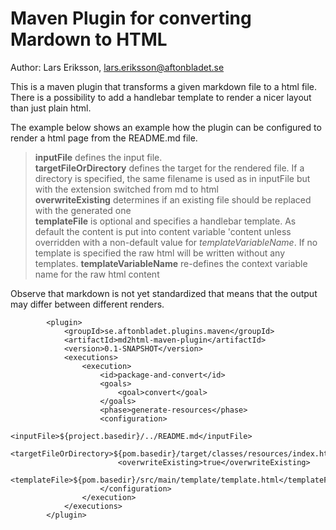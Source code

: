 # Maven Plugin for converting Mardown to HTML

Author: Lars Eriksson, lars.eriksson@aftonbladet.se

This is a maven plugin that transforms a given markdown file to a html file. There is a possibility to add a handlebar
template to render a nicer layout than just plain html.

The example below shows an example how the plugin can be configured to render a html page from the README.md file.

> **inputFile** defines the input file.  
> **targetFileOrDirectory** defines the target for the rendered file. If a directory is specified, the same filename is used
> as in inputFile but with the extension switched from md to html  
> **overwriteExisting** determines if an existing file should be replaced with the generated one  
> **templateFile** is optional and specifies a handlebar template. As default the content is put into content variable 
> 'content unless overridden with a non-default value for _templateVariableName_. If no template is specified the raw
> html will be written without any templates.
> **templateVariableName** re-defines the context variable name for the raw html content

Observe that markdown is not yet standardized that means that the output may differ between different renders.


            <plugin>
                <groupId>se.aftonbladet.plugins.maven</groupId>
                <artifactId>md2html-maven-plugin</artifactId>                
                <version>0.1-SNAPSHOT</version>
                <executions>
                    <execution>
                        <id>package-and-convert</id>
                        <goals>
                            <goal>convert</goal>
                        </goals>
                        <phase>generate-resources</phase>
                        <configuration>
                            <inputFile>${project.basedir}/../README.md</inputFile>
                            <targetFileOrDirectory>${pom.basedir}/target/classes/resources/index.html</targetFileOrDirectory>
                            <overwriteExisting>true</overwriteExisting>
                            <templateFile>${pom.basedir}/src/main/template/template.html</templateFile>
                        </configuration>
                    </execution>
                </executions>
            </plugin>

